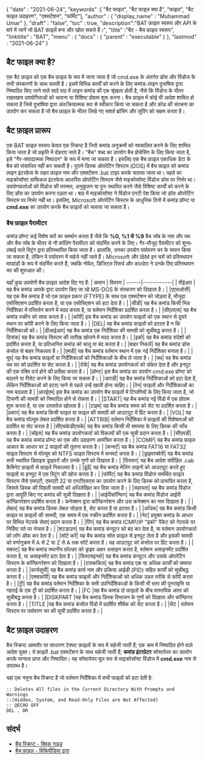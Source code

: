 {
  "date" : "2021-06-24",
  "keywords" :[ "बैट फाइल", "बैट फाइल क्या है", "फाइल", "बैट फाइल उदाहरण", "एक्सटेंशन", "फॉर्मेट"],
  "author" : {
    "display_name" : "Muhammad Umar"
},
  "draft" : "false",
  "toc" : true,
  "description":"BAT फ़ाइल स्वरूप और API के बारे में जानें जो BAT फ़ाइलें बना और खोल सकते हैं।",
  "title" :"बैट - बैच फ़ाइल स्वरूप",
  "linktitle" : "BAT",
  "menu" : {
    "docs" : {
      "parent" : "executable"
}
},
  "lastmod" : "2021-06-24"
}

## बैट फाइल क्या है?
एक बैट फ़ाइल को एक बैच फ़ाइल के रूप में जाना जाता है जो cmd.exe के अंतर्गत डॉस और विंडोज के सभी संस्करणों के साथ चलती है। इसमें विभिन्न कार्यों को करने के लिए कमांड-लाइन दुभाषिया द्वारा निष्पादित किए जाने वाले सादे पाठ में लाइन कमांड की एक श्रृंखला होती है, जैसे कि विंडोज के भीतर रखरखाव उपयोगिताओं को चलाना या विशिष्ट प्रोग्राम शुरू करना। बैच फ़ाइल में कोई भी आदेश शामिल हो सकता है जिसे दुभाषिया द्वारा अंतःक्रियात्मक रूप से स्वीकार किया जा सकता है और कोड की संरचना का उपयोग कर सकता है जो बैच फ़ाइल के भीतर लिखे गए सशर्त ब्रांचिंग और लूपिंग को सक्षम करता है।
## बैट फ़ाइल प्रारूप
एक BAT फ़ाइल स्वरूप केवल एक स्क्रिप्ट है जिसे कमांड अनुक्रमों को स्वचालित करने के लिए शामिल किया जाता है जो प्रकृति में दोहराए जाते हैं। "बैच" शब्द का उपयोग बैच प्रोसेसिंग के लिए किया जाता है, इसे "गैर-संवादात्मक निष्पादन" के रूप में माना जा सकता है। इसलिए एक बैच फ़ाइल एकाधिक डेटा के बैच को संसाधित नहीं कर सकती है। पुराने डिस्क ऑपरेटिंग सिस्टम (DOS) में बैच फ़ाइल को कमांड लाइन इंटरफ़ेस के तहत फ़ाइल नाम और एक्सटेंशन .bat टाइप करके चलाया जाता था। पहले का माइक्रोसॉफ्ट ग्राफिकल इंटरफेस आधारित ऑपरेटिंग सिस्टम जैसे माइक्रोसॉफ्ट विंडोज डॉस पर निर्भर था। उपयोगकर्ताओं को विंडोज़ की मरम्मत, अनुकूलन या पुनः स्थापित करने जैसे विशिष्ट कार्यों को करने के लिए डॉस का उपयोग करना पड़ता था। बाद में माइक्रोसॉफ्ट ने विंडोज एनटी पेश किया जो डॉस ऑपरेटिंग सिस्टम पर निर्भर नहीं था। इसलिए, Microsoft ऑपरेटिंग सिस्टम के आधुनिक दिनों में कमांड प्रॉम्प्ट या **cmd.exe** का उपयोग करके बैच फ़ाइलों को चलाया जा सकता है।
### बैच फ़ाइल पैरामीटर
कमांड प्रॉम्प्ट कई विशेष चरों का समर्थन करता है जैसे कि **%0, %1 से %9** बैच जॉब के नाम और पथ और बैच जॉब के भीतर से नौ कॉलिंग पैरामीटर को संदर्भित करने के लिए। गैर-मौजूद पैरामीटर को शून्य-लंबाई वाले स्ट्रिंग द्वारा प्रतिस्थापित किया जाता है। हालांकि, उनका उपयोग पर्यावरण चर के समान किया जा सकता है, लेकिन वे पर्यावरण में सहेजे नहीं जाते हैं। Microsoft और IBM इन चरों को प्रतिस्थापन मापदंडों के रूप में संदर्भित करते हैं, जबकि नोवेल, डिजिटल रिसर्च और काल्डेरा ने उनके लिए प्रतिस्थापन चर की शुरुआत की।

यहाँ कुछ उपयोगी बैच फ़ाइल आदेश दिए गए हैं:
| कमान | विवरण |
------|------------|
| वीईआर | यह बैच कमांड आपके द्वारा उपयोग किए जा रहे MS-DOS के संस्करण को दिखाता है। |
|एएसओसी| यह एक बैच कमांड है जो एक फ़ाइल प्रकार (FTYPE) के साथ एक एक्सटेंशन को जोड़ता है, मौजूदा एसोसिएशन प्रदर्शित करता है, या एक एसोसिएशन को हटा देता है। |
|सीडी| यह बैच कमांड किसी भिन्न निर्देशिका में परिवर्तन करने में मदद करता है, या वर्तमान निर्देशिका प्रदर्शित करता है। |
|सीएलएस| यह बैच कमांड स्क्रीन को साफ करता है। |
|कॉपी| इस बैच कमांड का उपयोग फाइलों को एक स्थान से दूसरे स्थान पर कॉपी करने के लिए किया जाता है। |
|DEL| यह बैच कमांड फाइलों को हटाता है न कि निर्देशिकाओं को। |
|डीआईआर| यह बैच कमांड एक निर्देशिका की सामग्री को सूचीबद्ध करता है। |
|दिनांक| यह बैच कमांड सिस्टम की तारीख खोजने में मदद करता है। |
|इको| यह बैच कमांड संदेशों को प्रदर्शित करता है, या प्रतिध्वनित कमांड को चालू या बंद करता है। |
|बाहर निकलें| यह बैच कमांड डॉस कंसोल से बाहर निकलता है। |
|एमडी| यह बैच कमांड वर्तमान स्थान में एक नई निर्देशिका बनाता है। |
|मूव| यह बैच कमांड फाइलों या निर्देशिकाओं को निर्देशिकाओं के बीच ले जाता है। |
|पथ| यह बैच कमांड पथ चर को प्रदर्शित या सेट करता है। |
|रोकें| यह बैच कमांड उपयोगकर्ता को संकेत देता है और इनपुट की एक पंक्ति दर्ज होने की प्रतीक्षा करता है। |
|प्रॉम्प्ट| इस बैच कमांड का उपयोग cmd.exe प्रॉम्प्ट को बदलने या रीसेट करने के लिए किया जा सकता है। |
|आरडी| यह बैच कमांड निर्देशिकाओं को हटा देता है, लेकिन निर्देशिकाओं को हटाए जाने से पहले उन्हें खाली होना चाहिए। |
|रेन| फाइलों और निर्देशिकाओं का नाम बदलता है |
|आरईएम| इस बैच कमांड का उपयोग बैच फ़ाइलों में टिप्पणियों के लिए किया जाता है, जो टिप्पणी की सामग्री को निष्पादित होने से रोकता है। |
|START| यह बैच कमांड नई विंडो में एक प्रोग्राम शुरू करता है, या एक दस्तावेज़ खोलता है। |
|टाइम| यह बैच कमांड समय को सेट या प्रदर्शित करता है। |
|प्रकार| यह बैच कमांड किसी फाइल या फाइल की सामग्री को आउटपुट में प्रिंट करता है। |
|VOL| यह बैच कमांड वॉल्यूम लेबल प्रदर्शित करता है। |
|ATTRIB| वर्तमान निर्देशिका में फ़ाइलों की विशेषताओं को प्रदर्शित या सेट करता है |
|सीएचकेडीएसके| यह बैच कमांड किसी भी समस्या के लिए डिस्क की जाँच करता है। |
|चॉइस| यह बैच कमांड उपयोगकर्ता को विकल्पों की एक सूची प्रदान करता है। |
|सीएमडी| यह बैच कमांड कमांड प्रॉम्प्ट का एक और उदाहरण आमंत्रित करता है। |
|COMP| यह बैच कमांड फ़ाइल आकार के आधार पर 2 फाइलों की तुलना करता है। |
|कन्वर्ट| यह बैच कमांड FAT16 या FAT32 फाइल सिस्टम से वॉल्यूम को NTFS फाइल सिस्टम में कनवर्ट करता है। |
|ड्राइवरक्वेरी| यह बैच कमांड सभी स्थापित डिवाइस ड्राइवरों और उनके गुणों को दिखाता है। |
|विस्तार| यह बैच आदेश संपीड़ित .cab कैबिनेट फ़ाइलों से फ़ाइलें निकालता है। |
|ढूंढें| यह बैच कमांड मेलिंग लाइनों को आउटपुट करते हुए फाइलों या इनपुट में एक स्ट्रिंग की खोज करता है। |
|फॉर्मेट| यह बैच कमांड विंडोज समर्थित फाइल सिस्टम जैसे एफएटी, एफएटी 32 या एनटीएफएस का उपयोग करने के लिए डिस्क को प्रारूपित करता है, जिससे डिस्क की पिछली सामग्री को अधिलेखित कर दिया जाता है। |
|सहायता| यह बैच कमांड विंडोज द्वारा आपूर्ति किए गए कमांड की सूची दिखाता है। |
|आईपीकॉन्फिग| यह बैच कमांड विंडोज आईपी कॉन्फ़िगरेशन प्रदर्शित करता है। कनेक्शन द्वारा कॉन्फ़िगरेशन और उस कनेक्शन का नाम दिखाता है। |
|लेबल| यह बैच कमांड डिस्क लेबल जोड़ता है, सेट करता है या हटाता है। |
|अधिक| यह बैच कमांड किसी फ़ाइल या फ़ाइलों की सामग्री, एक समय में एक स्क्रीन प्रदर्शित करता है। |
|नेट| प्रयुक्त कमांड के आधार पर विभिन्न नेटवर्क सेवाएं प्रदान करता है। |
|पिंग| यह बैच कमांड ICMP/IP "इको" पैकेट को नेटवर्क पर निर्दिष्ट पते पर भेजता है। |
|शटडाउन| यह बैच कमांड कंप्यूटर को बंद कर देता है, या वर्तमान उपयोगकर्ता को लॉग ऑफ कर देता है। |
|सॉर्ट करें| यह बैच कमांड स्रोत फ़ाइल से इनपुट लेता है और इसकी सामग्री को वर्णानुक्रम में A से Z या Z से A तक सॉर्ट करता है। यह आउटपुट को कंसोल पर प्रिंट करता है। |
|सबस्ट| यह बैच कमांड स्थानीय फ़ोल्डर को ड्राइव अक्षर असाइन करता है, वर्तमान असाइनमेंट प्रदर्शित करता है, या असाइनमेंट हटा देता है। |
|सिस्टमइन्फो| यह बैच कमांड कंप्यूटर और उसके ऑपरेटिंग सिस्टम के कॉन्फ़िगरेशन को दिखाता है। |
|टास्ककिल| यह बैच कमांड एक या अधिक कार्यों को समाप्त करता है। |
|कार्यसूची| यह बैच कमांड कार्य नाम और प्रक्रिया आईडी (PID) सहित कार्यों को सूचीबद्ध करता है। |
|एक्सकॉपी| यह बैच कमांड फाइलों और निर्देशिकाओं को अधिक उन्नत तरीके से कॉपी करता है। |
|ट्री| यह बैच कमांड वर्तमान निर्देशिका के सभी उपनिर्देशिकाओं के किसी भी स्तर की पुनरावृत्ति या गहराई के एक ट्री को प्रदर्शित करता है। |
|FC |यह बैच कमांड दो फाइलों के बीच वास्तविक अंतर को सूचीबद्ध करता है। |
|DISKPART |यह बैच कमांड डिस्क विभाजन के गुणों को दिखाता और कॉन्फ़िगर करता है। |
|TITLE |यह बैच कमांड कंसोल विंडो में प्रदर्शित शीर्षक को सेट करता है। |
|सेट | वर्तमान सिस्टम पर पर्यावरण चर की सूची प्रदर्शित करता है। |

## बैट फ़ाइल उदाहरण
बैच स्क्रिप्ट आमतौर पर साधारण टेक्स्ट फ़ाइलों के रूप में सहेजी जाती हैं; एक क्रम में निष्पादित होने वाले आदेश युक्त। ये फ़ाइलें .bat एक्सटेंशन के साथ सहेजी जाती हैं; **कमांड इंटरप्रेटर** सॉफ्टवेयर का उपयोग करके मान्यता प्राप्त और निष्पादित। यह सॉफ्टवेयर मूल रूप से माइक्रोसॉफ्ट विंडोज में **cmd.exe** नाम से उपलब्ध है।

यहां एक नमूना बैच स्क्रिप्ट है जो वर्तमान निर्देशिका में सभी फाइलों को हटा देती है:
```
:: Deletes All files in the Current Directory With Prompts and Warnings
::(Hidden, System, and Read-Only Files are Not Affected)
:: @ECHO OFF
DEL . DR
```


## संदर्भ

* [बैच स्क्रिप्ट - क्विक गाइड](https://www.tutorialspoint.com/batch_script/batch_script_quick_guide.htm)
* [बैच फ़ाइल - विकिपीडिया द्वारा](https://en.wikipedia.org/wiki/Batch_file)

